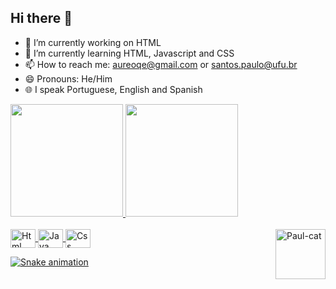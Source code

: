 ## Hi there 👋
- 🔭 I’m currently working on HTML
- 📖 I’m currently learning HTML, Javascript and CSS
- 📫 How to reach me: aureoqe@gmail.com or santos.paulo@ufu.br
- 😄 Pronouns: He/Him
- 🌐 I speak Portuguese, English and Spanish

<div>
  <a href="https://github.com/Paulsantts">
  <img height="180cm" src="https://github-readme-stats.vercel.app/api?username=Paulsantts&show_icons=true&theme=tokyonight&include_all_commits=true&count_private+true"/>
  <img height="180cm" src="https://github-readme-stats.vercel.app/api/top-langs/?username=Paulsantts&layout=compact&langs_count=16&theme=tokyonight"/>
</div>
    
<div style="display: inline_block"><br>
  <img align="center" alt="Html" height="30" width="40" src="https://cdn.jsdelivr.net/gh/devicons/devicon@latest/icons/html5/html5-original.svg">
  <img align="center" alt="Java" height="30" width="40" src="https://cdn.jsdelivr.net/gh/devicons/devicon@latest/icons/javascript/javascript-original.svg">
  <img align="center" alt="Css" height="30" width="40" img src="https://cdn.jsdelivr.net/gh/devicons/devicon@latest/icons/css3/css3-original.svg">

  <img align="right" height="80" width="80" alt="Paul-cat" src="https://media.tenor.com/E2n40PIjRCQAAAAM/cat-cat-meme.gif">
</div>

![Snake animation](https://github.com/Paulsantts/blob/output/github-contribution-grid-snake.svg)


